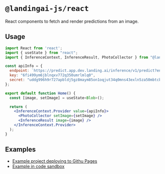# `@landingai-js/react`

React components to fetch and render predictions from an image.

## Usage

```jsx
import React from 'react';
import { useState } from "react";
import { InferenceContext, InferenceResult, PhotoCollector } from "@landingai-js/react";

const apiInfo = {
  endpoint: `https://predict.app.dev.landing.ai/inference/v1/predict?endpoint_id=034f820c-1eb2-40b4-9d30-3a78ea1301b1`,
  key: "6fi499ym6jblnqxv772q350umrlmlq0",
  secret: "uddg996h9r727apbldj5gz8maym85on1oqjut34q0mns43exln5za50mbtcbbm",
};

export default function Home() {
  const [image, setImage] = useState<Blob>();

  return (
    <InferenceContext.Provider value={apiInfo}>
      <PhotoCollector setImage={setImage} />
      <InferenceResult image={image} />
    </InferenceContext.Provider>
  );
}
```

## Examples

* [Example project deploying to Githu Pages](https://github.com/landing-ai/inference-h5)
* [Example in code sandbox](https://codesandbox.io/s/landing-ai-inference-app-yzsbsk)